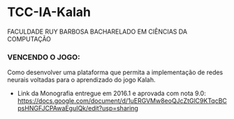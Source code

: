 # TCC-IA-Kalah
FACULDADE RUY BARBOSA BACHARELADO EM CIÊNCIAS DA COMPUTAÇÃO

### VENCENDO O JOGO:
Como desenvolver uma plataforma que permita a implementação de redes neurais voltadas para o aprendizado do jogo Kalah.

- Link da Monografia entregue em 2016.1 e aprovada com nota 9.0: https://docs.google.com/document/d/1uERGVMw8eoQJcZtGlC9KTqcBCpsHNGFJCPAwaEguIQk/edit?usp=sharing
